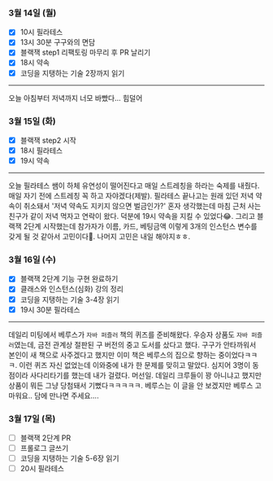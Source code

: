 ### 3월 14일 (월)
- [x] 10시 필라테스
- [x] 13시 30분 구구와의 면담
- [x] 블랙잭 step1 리팩토링 마무리 후 PR 날리기
- [x] 18시 약속
- [x] 코딩을 지탱하는 기술 2장까지 읽기
---
오늘 아침부터 저녁까지 너모 바빴다... 힘덜어

### 3월 15일 (화)
- [x] 블랙잭 step2 시작
- [x] 18시 필라테스
- [x] 19시 약속
---
오늘 필라테스 쌤이 하체 유연성이 떨어진다고 매일 스트레칭을 하라는 숙제를 내줬다. 매일 자기 전에 스트레칭 꼭 하고 자야겠다(제발).
필라테스 끝나고는 원래 있던 저녁 약속이 취소돼서 '저녁 약속도 지키지 않으면 벌금인가?' 혼자 생각했는데 마침 근처 사는 친구가 같이 저녁 먹자고 연락이 왔다. 덕분에 19시 약속을 지킬 수 있었다😂.
그리고 블랙잭 2단계 시작했는데 참가자가 이름, 카드, 베팅금액 이렇게 3개의 인스턴스 변수를 갖게 될 것 같아서 고민이다🤔. 나머지 고민은 내일 해야지ㅎㅎ.

### 3월 16일 (수)
- [x] 블랙잭 2단계 기능 구현 완료하기
- [x] 클래스와 인스턴스(심화) 강의 정리
- [x] 코딩을 지탱하는 기술 3-4장 읽기
- [x] 19시 30분 필라테스
---
데일리 미팅에서 베루스가 `자바 퍼즐러` 책의 퀴즈를 준비해왔다. 우승자 상품도 `자바 퍼즐러`였는데, 금전 관계상 절판된 구 버전의 중고 도서를 샀다고 했다.
구구가 안타까워서 본인이 새 책으로 사주겠다고 했지만 이미 책은 베루스의 집으로 향하는 중이었다ㅋㅋㅋ.
이런 퀴즈 자신 없었는데 이와중에 내가 한 문제를 맞히고 말았다. 심지어 3명이 동점이라 사다리타기를 했는데 내가 걸렸다. 머선일.
데일리 크루들이 꽝 아니냐고 했지만 상품이 뭐든 그냥 당첨돼서 기뻤다ㅋㅋㅋㅋㅋ. 베루스는 이 글을 안 보겠지만 베루스 고마워요.. 담에 만나면 주세요....

### 3월 17일 (목)
- [ ] 블랙잭 2단계 PR
- [ ] 프롤로그 글쓰기
- [ ] 코딩을 지탱하는 기술 5-6장 읽기
- [ ] 20시 필라테스
